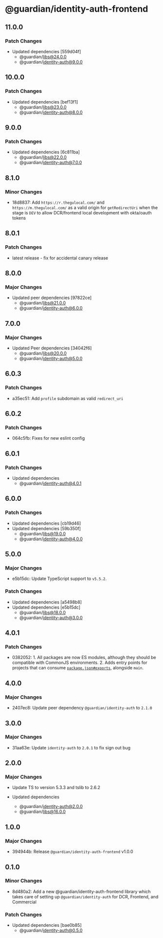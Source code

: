 # @guardian/identity-auth-frontend

## 11.0.0

### Patch Changes

- Updated dependencies [559d04f]
  - @guardian/libs@24.0.0
  - @guardian/identity-auth@9.0.0

## 10.0.0

### Patch Changes

- Updated dependencies [bef13f1]
  - @guardian/libs@23.0.0
  - @guardian/identity-auth@8.0.0

## 9.0.0

### Patch Changes

- Updated dependencies [6c811ba]
  - @guardian/libs@22.0.0
  - @guardian/identity-auth@7.0.0

## 8.1.0

### Minor Changes

- 18d8837: Add `https://r.thegulocal.com/` and `https://m.thegulocal.com/` as a valid origin for `getRedirectUri` when the stage is `DEV` to allow DCR/frontend local development with okta/oauth tokens

## 8.0.1

### Patch Changes

- latest release - fix for accidental canary release

## 8.0.0

### Major Changes

- Updated peer dependencies [97822ce]
  - @guardian/libs@21.0.0
  - @guardian/identity-auth@6.0.0

## 7.0.0

### Major Changes

- Updated Peer dependencies [34042f6]
  - @guardian/libs@20.0.0
  - @guardian/identity-auth@5.0.0

## 6.0.3

### Patch Changes

- a35ec51: Add `profile` subdomain as valid `redirect_uri`

## 6.0.2

### Patch Changes

- 064c5fb: Fixes for new eslint config

## 6.0.1

### Patch Changes

- Updated dependencies
  - @guardian/identity-auth@4.0.1

## 6.0.0

### Patch Changes

- Updated dependencies [cb19d46]
- Updated dependencies [59b350f]
  - @guardian/libs@19.0.0
  - @guardian/identity-auth@4.0.0

## 5.0.0

### Major Changes

- e5b15dc: Update TypeScript support to `v5.5.2`.

### Patch Changes

- Updated dependencies [a5498b8]
- Updated dependencies [e5b15dc]
  - @guardian/libs@18.0.0
  - @guardian/identity-auth@3.0.0

## 4.0.1

### Patch Changes

- 0382052: 1. All packages are now ES modules, although they should be compatible with CommonJS environments. 2. Adds
  entry points for projects that can consume [`package.json#exports`](https://nodejs.org/api/packages.html#exports),
  alongside `main`.

## 4.0.0

### Major Changes

- 2407ec8: Update peer dependency `@guardian/identity-auth` to `2.1.0`

## 3.0.0

### Major Changes

- 31aa63e: Update `identity-auth` to `2.0.1` to fix sign out bug

## 2.0.0

### Major Changes

- Update TS to version 5.3.3 and tslib to 2.6.2

- Updated dependencies
  - @guardian/identity-auth@2.0.0
  - @guardian/libs@16.0.0

## 1.0.0

### Major Changes

- 394944b: Release `@guardian/identity-auth-frontend` v1.0.0

## 0.1.0

### Minor Changes

- 8d480a2: Add a new @guardian/identity-auth-frontend library which takes care of setting up `@guardian/identity-auth`
  for DCR, Frontend, and Commercial

### Patch Changes

- Updated dependencies [bae0b85]
  - @guardian/identity-auth@0.5.0
